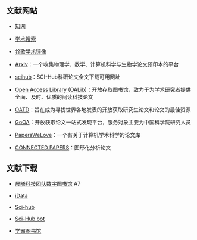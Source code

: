 ## 文献网站

- [知网](https://www.cnki.net/)

- [学术搜索](https://scholar.google.com/)

- [谷歌学术镜像](https://ac.scmor.com/)

- [Arxiv](https://arxiv.org/)：一个收集物理学、数学、计算机科学与生物学论文预印本的平台

- [scihub](http://tool.yovisun.com/scihub/)：SCI-Hub科研论文全文下载可用网址

- [Open Access Library (OALib)](http://www.oalib.com)：开放存取图书馆，致力于为学术研究者提供全面、及时、优质的阅读科技论文

- [OATD](https://oatd.org/)：旨在成为寻找世界各地发表的开放获取研究生论文和论文的最佳资源

- [GoOA](http://gooa.las.ac.cn/)：开放获取论文一站式发现平台，服务对象主要为中国科学院研究人员

- [PapersWeLove](https://paperswelove.org/)：一个有关于计算机学术科学的论文库

- [CONNECTED PAPERS](https://www.connectedpapers.com/)：图形化分析论文

## 文献下载

- [晨曦科技团队数字图书馆](https://31sanyi.neocities.org/zwsjk.html) A7


- [iData](https://www.cn-ki.net/)

- [Sci-hub](http://libgen.bban.top/)

- [Sci-Hub bot](https://t.me/scihubot)

- [学霸图书馆](http://www.xuebalib.com/)
